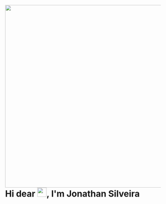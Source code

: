 <img align="right" height="590em" 
src="https://raw.githubusercontent.com/gist/BonathanRJ/451d4c50a57587a9f928608c96e16077/raw/89c762f2d2c06fe4a023b8ecc451b8201193030e/githubcard.svg"/>

<h1 align="left">Hi dear <img src="https://raw.githubusercontent.com/gist/BonathanRJ/451d4c50a57587a9f928608c96e16077/raw/89c762f2d2c06fe4a023b8ecc451b8201193030e/githubcard.svg" width="30px">, I'm Jonathan Silveira</h1>
